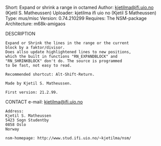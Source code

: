 Short:        Expand or shrink a range in octamed
Author:       kjetilma@ifi.uio.no (Kjetil S. Matheussen)
Uploader:     kjetilma ifi uio no (Kjetil S  Matheussen)
Type:         mus/misc
Version:      0.74.210299
Requires:     The NSM-package
Architecture: m68k-amigaos


DESCRIPTION

	Expand or Shrink the lines in the range or the current
	block by a faktor/divisor.
	Does allso update highlightened lines to new positions,
	which the built in functions "RN_EXPANDBLOCK" and
	"RN_SHRINKBLOCK" don't do. The source is programmed
	to be fast, not easy to read.

	Recommended shortcut: Alt-Shift-Return.

	Made by Kjetil S. Matheussen.

	First version: 21.2.99.


CONTACT
	e-mail: kjetilma@ifi.uio.no

	Address:
	Kjetil S. Matheussen
	5423 Sogn Studentby
	0858 Oslo
	Norway

	nsm-homepage: http://www.stud.ifi.uio.no/~kjetilma/nsm/
